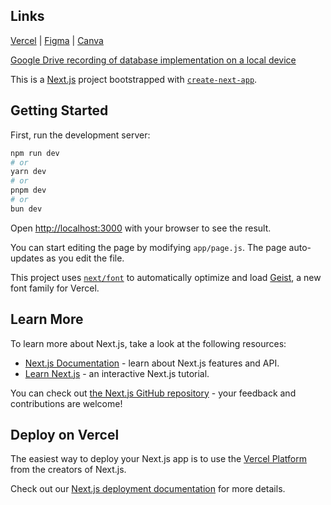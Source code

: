 ## Links

[Vercel](https://booklect.vercel.app) | [Figma](https://www.figma.com/design/Zn0Lc2jBXoGMB8lbKWu1IL/Booklet?node-id=0-1&p=f&t=gcS8rkjAB9vW4Nwq-0) | [Canva](https://www.canva.com/design/DAGkgpb-EpM/5VMBK1x0_F28899PwaSt1A/edit?utm_content=DAGkgpb-EpM&utm_campaign=designshare&utm_medium=link2&utm_source=sharebutton)

[Google Drive recording of database implementation on a local device](https://drive.google.com/file/d/1M50U_Lq_K3eDyZoWTcQk3uGvCUcq1sgN/view?usp=share_link)



This is a [Next.js](https://nextjs.org) project bootstrapped with [`create-next-app`](https://nextjs.org/docs/app/api-reference/cli/create-next-app).

## Getting Started

First, run the development server:

```bash
npm run dev
# or
yarn dev
# or
pnpm dev
# or
bun dev
```

Open [http://localhost:3000](http://localhost:3000) with your browser to see the result.

You can start editing the page by modifying `app/page.js`. The page auto-updates as you edit the file.

This project uses [`next/font`](https://nextjs.org/docs/app/building-your-application/optimizing/fonts) to automatically optimize and load [Geist](https://vercel.com/font), a new font family for Vercel.

## Learn More

To learn more about Next.js, take a look at the following resources:

- [Next.js Documentation](https://nextjs.org/docs) - learn about Next.js features and API.
- [Learn Next.js](https://nextjs.org/learn) - an interactive Next.js tutorial.

You can check out [the Next.js GitHub repository](https://github.com/vercel/next.js) - your feedback and contributions are welcome!

## Deploy on Vercel

The easiest way to deploy your Next.js app is to use the [Vercel Platform](https://vercel.com/new?utm_medium=default-template&filter=next.js&utm_source=create-next-app&utm_campaign=create-next-app-readme) from the creators of Next.js.

Check out our [Next.js deployment documentation](https://nextjs.org/docs/app/building-your-application/deploying) for more details.
